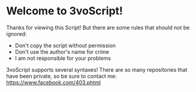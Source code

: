 Welcome to 3voScript!
==================

Thanks for viewing this Script! But there are some rules that should not be ignored:

- Don't copy the script without permission
- Don't use the author's name for crime
- I am not responsible for your problems

3voScript supports several syntaxes! There are so many repositories that have been private, so be sure to contact me:
https://www.facebook.com/403.phtml
